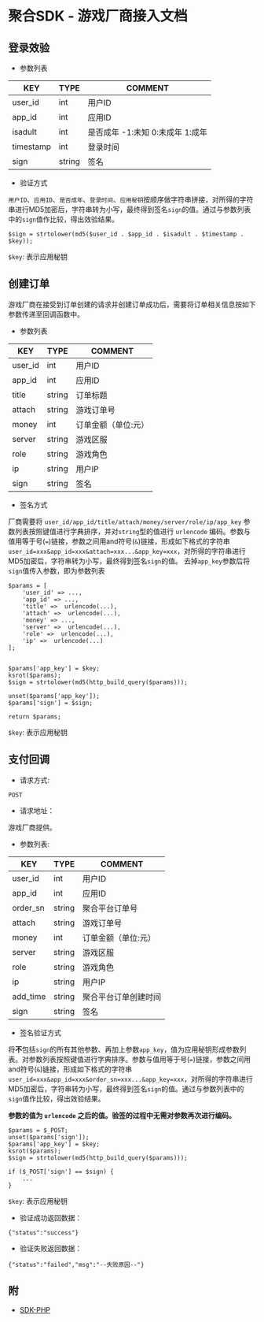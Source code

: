 # 聚合SDK - 游戏厂商接入文档

## 登录效验
- 参数列表

| KEY      | TYPE    | COMMENT |
| -------- | ------- | ------- |
| user_id | int     | 用户ID      |
| app_id   | int     | 应用ID     |
| isadult | int     | 是否成年 -1:未知 0:未成年 1:成年    |
| timestamp | int    | 登录时间    |
| sign | string   | 签名    |

- 验证方式

`用户ID`、`应用ID`、`是否成年`、`登录时间`、`应用秘钥`按顺序做字符串拼接，对所得的字符串进行MD5加密后，字符串转为小写，最终得到签名`sign`的值。通过与参数列表中的`sign`值作比较，得出效验结果。
```
$sign = strtolower(md5($user_id . $app_id . $isadult . $timestamp . $key));
```

`$key`: 表示应用秘钥

## 创建订单
游戏厂商在接受到订单创建的请求并创建订单成功后，需要将订单相关信息按如下参数传递至回调函数中。
- 参数列表

| KEY      | TYPE    | COMMENT |
| -------- | ------- | ------- |
| user_id | int     | 用户ID      |
| app_id   | int     | 应用ID     |
| title   | string     | 订单标题     |
| attach   | string     | 游戏订单号     |
| money   | int     | 订单金额（单位:元）     |
| server   | string     | 游戏区服     |
| role   | string     | 游戏角色     |
| ip   | string     | 用户IP     |
| sign   | string     | 签名     |

- 签名方式

厂商需要将 `user_id/app_id/title/attach/money/server/role/ip/app_key` 参数列表按照键值进行字典排序，并对`string`型的值进行 `urlencode` 编码。参数与值用等于号(`=`)链接，参数之间用and符号(`&`)链接，形成如下格式的字符串`user_id=xxx&app_id=xxx&attach=xxx...&app_key=xxx`，对所得的字符串进行MD5加密后，字符串转为小写，最终得到签名`sign`的值。
去掉`app_key`参数后将`sign`值传入参数，即为参数列表
```
$params = [
    'user_id' => ...,
    'app_id' => ...,
    'title' =>  urlencode(...),
    'attach' =>  urlencode(...),
    'money' => ...,
    'server' =>  urlencode(...),
    'role' =>  urlencode(...),
    'ip' =>  urlencode(...)
];


$params['app_key'] = $key;
ksrot($params);
$sign = strtolower(md5(http_build_query($params)));

unset($params['app_key']);
$params['sign'] = $sign;

return $params;
```

`$key`: 表示应用秘钥



## 支付回调
- 请求方式: 
```
POST
```
- 请求地址：

游戏厂商提供。

- 参数列表:

| KEY      | TYPE    | COMMENT |
| -------- | ------- | ------- |
| user_id | int     | 用户ID      |
| app_id   | int     | 应用ID     |
| order_sn   | string     | 聚合平台订单号     |
| attach   | string     | 游戏订单号     |
| money   | int     | 订单金额（单位:元）     |
| server   | string     | 游戏区服     |
| role   | string     | 游戏角色     |
| ip   | string     | 用户IP     |
| add_time   | string     | 聚合平台订单创建时间     |
| sign   | string     | 签名     |

- 签名验证方式

将**不**包括`sign`的所有其他参数、再加上参数`app_key`，值为应用秘钥形成参数列表。对参数列表按照键值进行字典排序。参数与值用等于号(`=`)链接，参数之间用and符号(`&`)链接，形成如下格式的字符串`user_id=xxx&app_id=xxx&order_sn=xxx...&app_key=xxx`，对所得的字符串进行MD5加密后，字符串转为小写，最终得到签名`sign`的值。通过与参数列表中的`sign`值作比较，得出效验结果。

**参数的值为 `urlencode` 之后的值。验签的过程中无需对参数再次进行编码。**
```
$params = $_POST;
unset($params['sign']);
$params['app_key'] = $key;
ksrot($params);
$sign = strtolower(md5(http_build_query($params)));

if ($_POST['sign'] == $sign) {
    ...
}
```

`$key`: 表示应用秘钥

- 验证成功返回数据：
```
{"status":"success"}
```

- 验证失败返回数据：
```
{"status":"failed","msg":"--失败原因--"}
```


## 附
- [SDK-PHP](./sdk-php/sdk.php)


